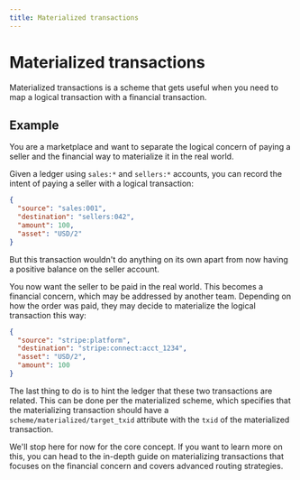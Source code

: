 ```yaml
---
title: Materialized transactions
---
```


# Materialized transactions
Materialized transactions is a scheme that gets useful when you need to map a logical transaction with a financial transaction.

## Example

You are a marketplace and want to separate the logical concern of paying a seller and the financial way to materialize it in the real world.

Given a ledger using `sales:*` and `sellers:*` accounts, you can record the intent of paying a seller with a logical transaction:
```json
{
  "source": "sales:001",
  "destination": "sellers:042",
  "amount": 100,
  "asset": "USD/2"
}
```
But this transaction wouldn't do anything on its own apart from now having a positive balance on the seller account.

You now want the seller to be paid in the real world. This becomes a financial concern, which may be addressed by another team. Depending on how the order was paid, they may decide to materialize the logical transaction this way:
```json
{
  "source": "stripe:platform",
  "destination": "stripe:connect:acct_1234",
  "asset": "USD/2",
  "amount": 100
}
```
The last thing to do is to hint the ledger that these two transactions are related. This can be done per the materialized scheme, which specifies that the materializing transaction should have a `scheme/materialized/target_txid` attribute with the `txid` of the materialized transaction.

We'll stop here for now for the core concept. If you want to learn more on this, you can head to the in-depth guide on materializing transactions that focuses on the financial concern and covers advanced routing strategies.
